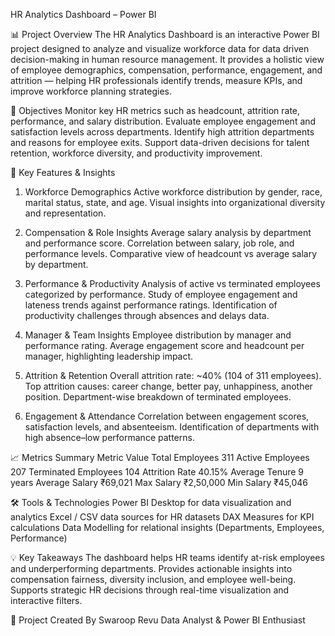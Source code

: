HR Analytics Dashboard – Power BI

📊 Project Overview
The HR Analytics Dashboard is an interactive Power BI project designed to analyze and visualize workforce data for data driven decision-making in human resource management.
It provides a holistic view of employee demographics, compensation, performance, engagement, and attrition — helping HR professionals identify trends, measure KPIs, and improve workforce planning strategies.

🎯 Objectives
Monitor key HR metrics such as headcount, attrition rate, performance, and salary distribution.
Evaluate employee engagement and satisfaction levels across departments.
Identify high attrition departments and reasons for employee exits.
Support data-driven decisions for talent retention, workforce diversity, and productivity improvement.

🧩 Key Features & Insights
1. Workforce Demographics
Active workforce distribution by gender, race, marital status, state, and age.
Visual insights into organizational diversity and representation.

2. Compensation & Role Insights
Average salary analysis by department and performance score.
Correlation between salary, job role, and performance levels.
Comparative view of headcount vs average salary by department.

3. Performance & Productivity
Analysis of active vs terminated employees categorized by performance.
Study of employee engagement and lateness trends against performance ratings.
Identification of productivity challenges through absences and delays data.

4. Manager & Team Insights
Employee distribution by manager and performance rating.
Average engagement score and headcount per manager, highlighting leadership impact.

5. Attrition & Retention
Overall attrition rate: ~40% (104 of 311 employees).
Top attrition causes: career change, better pay, unhappiness, another position.
Department-wise breakdown of terminated employees.

6. Engagement & Attendance
Correlation between engagement scores, satisfaction levels, and absenteeism.
Identification of departments with high absence–low performance patterns.

📈 Metrics Summary
Metric	Value
Total Employees	311
Active Employees	207
Terminated Employees	104
Attrition Rate	40.15%
Average Tenure	9 years
Average Salary	₹69,021
Max Salary	₹2,50,000
Min Salary	₹45,046

🛠️ Tools & Technologies
Power BI Desktop for data visualization and analytics
Excel / CSV data sources for HR datasets
DAX Measures for KPI calculations
Data Modelling for relational insights (Departments, Employees, Performance)

💡 Key Takeaways
The dashboard helps HR teams identify at-risk employees and underperforming departments.
Provides actionable insights into compensation fairness, diversity inclusion, and employee well-being.
Supports strategic HR decisions through real-time visualization and interactive filters.

📂 Project Created By
Swaroop Revu
Data Analyst & Power BI Enthusiast
